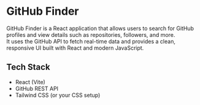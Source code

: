 # GitHub Finder

GitHub Finder is a React application that allows users to search for GitHub profiles and view details such as repositories, followers, and more.  
It uses the GitHub API to fetch real-time data and provides a clean, responsive UI built with React and modern JavaScript.

## Tech Stack
- React (Vite)
- GitHub REST API
- Tailwind CSS (or your CSS setup)

